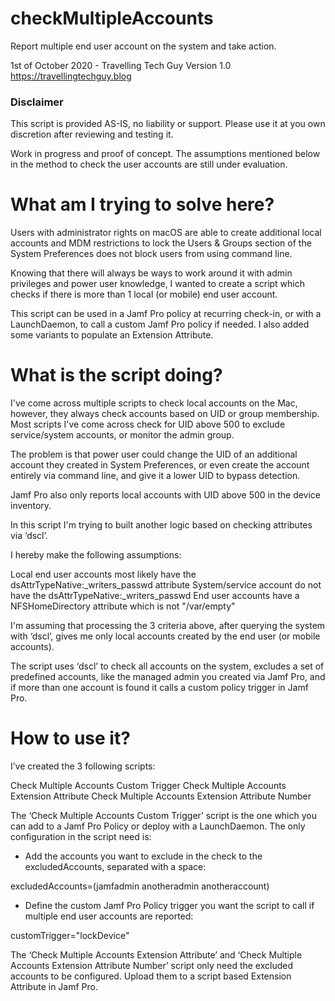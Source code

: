 # checkMultipleAccounts

Report multiple end user account on the system and take action.


1st of October 2020 - Travelling Tech Guy
Version 1.0
https://travellingtechguy.blog


### Disclaimer ###

This script is provided AS-IS, no liability or support. Please use it at you own discretion after  reviewing and testing it.

Work in progress and proof of concept. The assumptions mentioned below in the method to check the user accounts are still under evaluation.


# What am I trying to solve here?

Users with administrator rights on macOS are able to create additional local accounts and MDM restrictions to lock the Users & Groups section of the System Preferences does not block users from using command line.

Knowing that there will always be ways to work around it with admin privileges and power user knowledge, I wanted to create a script which checks if there is more than 1 local (or mobile) end user account.

This script can be used in a Jamf Pro policy at recurring check-in, or with a LaunchDaemon, to call a custom Jamf Pro policy if needed.  I also added some variants to populate an Extension Attribute.

# What is the script doing?

I've come across multiple scripts to check local accounts on the Mac, however, they always check accounts based on UID or group membership. Most scripts I've come across check for UID above 500 to exclude service/system accounts, or monitor the admin group.

The problem is that power user could change the UID of an additional account they created in System Preferences, or even create the account entirely via command line, and give it a lower UID to bypass detection.

Jamf Pro also only reports local accounts with UID above 500 in the device inventory.

In this script I'm trying to built another logic based on checking attributes via ‘dscl’.

I hereby make the following assumptions:

Local end user accounts most likely have the dsAttrTypeNative:_writers_passwd attribute
System/service account do not have the dsAttrTypeNative:_writers_passwd
End user accounts have a NFSHomeDirectory attribute which is not "/var/empty"

I'm assuming that processing the 3 criteria above, after querying the system with ‘dscl’, gives me only local accounts created by the end user (or mobile accounts).

The script uses ‘dscl’ to check all accounts on the system, excludes a set of predefined accounts, like the managed admin you created via Jamf Pro, and if more than one account is found it calls a custom policy trigger in Jamf Pro.


# How to use it?

I’ve created the 3 following scripts:

Check Multiple Accounts Custom Trigger
Check Multiple Accounts Extension Attribute
Check Multiple Accounts Extension Attribute Number

The ‘Check Multiple Accounts Custom Trigger’ script is the one which you can add to a Jamf Pro Policy or deploy with a LaunchDaemon. The only configuration in the script need is:

 - Add the accounts you want to exclude in the check to the excludedAccounts, separated with a space:

excludedAccounts=(jamfadmin anotheradmin anotheraccount)

- Define the custom Jamf Pro Policy trigger you want the script to call if multiple end user accounts are reported:

customTrigger="lockDevice"


The ‘Check Multiple Accounts Extension Attribute’ and ‘Check Multiple Accounts Extension Attribute Number’  script only need the excluded accounts to be configured. Upload them to a script based Extension Attribute in Jamf Pro.


